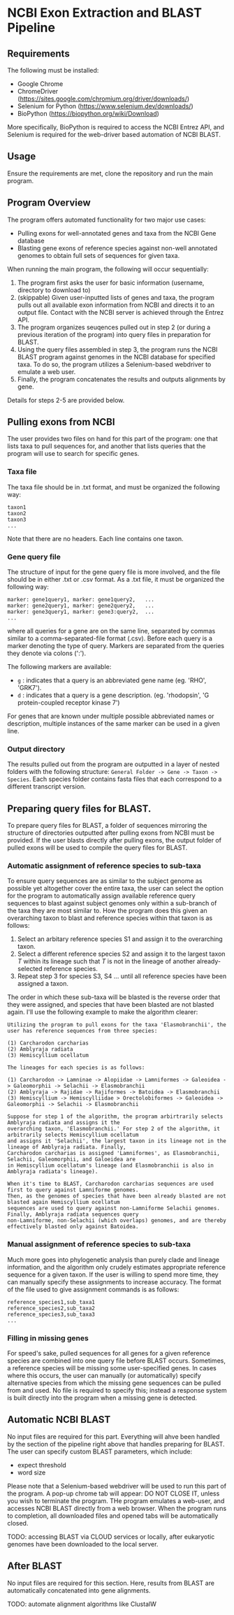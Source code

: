 # NCBI Exon Extraction and BLAST Pipeline

## Requirements

The following must be installed:
- Google Chrome
- ChromeDriver (https://sites.google.com/chromium.org/driver/downloads/)
- Selenium for Python (https://www.selenium.dev/downloads/)
- BioPython (https://biopython.org/wiki/Download)

More specifically, BioPython is required to access the NCBI Entrez API, and Selenium is required for the web-driver based automation of NCBI BLAST.

## Usage

Ensure the requirements are met, clone the repository and run the main program. 

## Program Overview

The program offers automated functionality for two major use cases:
- Pulling exons for well-annotated genes and taxa from the NCBI Gene database
- Blasting gene exons of reference species against non-well annotated genomes to obtain full sets of sequences for given taxa.

When running the main program, the following will occur sequentially:
1) The program first asks the user for basic information (username, directory to download to)
2) (skippable) Given user-inputted lists of genes and taxa, the program pulls out all available exon information from NCBI and directs it to an output file. Contact with the NCBI server is achieved through the Entrez API. 
3) The program organizes seuqences pulled out in step 2 (or during a previous iteration of the program) into query files in preparation for BLAST.
4) Using the query files assembled in step 3, the program runs the NCBI BLAST program against genomes in the NCBI database for specified taxa. To do so, the program utilizes a Selenium-based webdriver to emulate a web user. 
5) Finally, the program concatenates the results and outputs alignments by gene.

Details for steps 2-5 are provided below. 

## Pulling exons from NCBI

The user provides two files on hand for this part of the program: one that lists taxa to pull sequences for, and another that lists queries that the program will use to search for specific genes. 

### Taxa file

The taxa file should be in .txt format, and must be organized the following way:
```
taxon1
taxon2
taxon3
...
```
Note that there are no headers. Each line contains one taxon. 

### Gene query file

The structure of input for the gene query file is more involved, and the file should be in either .txt or .csv format. As a .txt file, it must be organized the following way:
```
marker: gene1query1, marker: gene1query2,   ...
marker: gene2query1, marker: gene2query2,   ...
marker: gene3query1, marker: gene3:query2,  ...
...
```
where all queries for a gene are on the same line, separated by commas similar to a comma-separated-file format (.csv). Before each query is a marker denoting the type of query. Markers are separated from the queries they denote via colons (':'). 

The following markers are available:
- `g` : indicates that a query is an abbreviated gene name (eg. 'RHO', 'GRK7').  
- `d` : indicates that a query is a gene description. (eg. 'rhodopsin', 'G protein-coupled receptor kinase 7')

 For genes that are known under multiple possible abbreviated names or description, multiple instances of the same marker can be used in a given line.

 ### Output directory

 The results pulled out from the program are outputted in a layer of nested folders with the following structure: `General Folder -> Gene -> Taxon -> Species`. Each species folder contains fasta files that each correspond to a different transcript version. 

## Preparing query files for BLAST.

To prepare query files for BLAST, a folder of sequences mirroring the structure of directories outputted after pulling exons from NCBI must be provided. If the user blasts directly after pulling exons, the output folder of pulled exons will be used to compile the query files for BLAST. 

### Automatic assignment of reference species to sub-taxa

To ensure query sequences are as similar to the subject genome as possible yet altogether cover the entire taxa, the user can select the option for the program to automatically assign available reference query sequences to blast against subject genomes only within a sub-branch of the taxa they are most similar to. How the program does this given an overarching taxon to blast and reference species within that taxon is as follows:
1) Select an arbitary reference species S1 and assign it to the overarching taxon.
2) Select a different reference species S2 and assign it to the largest taxon *T* within its lineage such that *T* is not in the lineage of another already-selected reference species.
3) Repeat step 3 for species S3, S4 ... until all reference species have been assigned a taxon.

The order in which these sub-taxa will be blasted is the reverse order that they were assigned, and species that have been blasted are not blasted again. I'll use the following example to make the algorithm clearer: 
```
Utilizing the program to pull exons for the taxa 'Elasmobranchii', the user has reference sequences from three species:

(1) Carcharodon carcharias
(2) Amblyraja radiata
(3) Hemiscyllium ocellatum

The lineages for each species is as follows:

(1) Carcharodon -> Lamninae -> Alopiidae -> Lamniformes -> Galeoidea -> Galeomorphii -> Selachii -> Elasmobranchii
(2) Amblyraja -> Rajidae -> Rajiformes -> Batoidea -> Elasmobranchii
(3) Hemiscyllium -> Hemiscylliidae > Orectolobiformes -> Galeoidea -> Galeomorphii -> Selachii -> Elasmobranchii

Suppose for step 1 of the algorithm, the program arbirtrarily selects Amblyraja radiata and assigns it the
overarching taxon, 'Elasmobranchii.' For step 2 of the algorithm, it arbitrarily selects Hemiscyllium ocellatum
and assigns it 'Selachii', the largest taxon in its lineage not in the lineage of Amblyraja radiata. Finally,
Carcharodon carcharias is assigned 'Lamniformes', as Elasmobranchii, Selachii, Galeomorphii, and Galoeidea are
in Hemiscyllium ocellatum's lineage (and Elasmobranchii is also in Amblyraja radiata's lineage).

When it's time to BLAST, Carcharodon carcharias sequences are used first to query against Lamniforme genomes.
Then, as the genomes of species that have been already blasted are not blasted again Hemiscyllium ocellatum
sequences are used to query against non-Lamniforme Selachii genomes. Finally, Amblyraja radiata sequences query
non-Lamniforme, non-Selachii (which overlaps) genomes, and are thereby effectively blasted only against Batoidea. 
```
### Manual assignment of reference species to sub-taxa

Much more goes into phylogenetic analysis than purely clade and lineage information, and the algorithm only crudely estimates appropriate reference sequence for a given taxon. If the user is willing to spend more time, they can manually specify these assignments to increase accuracy. The format of the file used to give assignment commands is as follows:
```
reference_species1,sub_taxa1
reference_species2,sub_taxa2
reference_species3,sub_taxa3
...
```

### Filling in missing genes

For speed's sake, pulled sequences for all genes for a given reference species are combined into one query file before BLAST occurs. Sometimes, a reference species will be missing some user-specified genes. In cases where this occurs, the user can manually (or automatically) specify alternative species from which the missing gene sequences can be pulled from and used. No file is required to specify this; instead a response system is built directly into the program when a missing gene is detected.

## Automatic NCBI BLAST

No input files are required for this part. Everything will ahve been handled by the section of the pipeline right above that handles preparing for BLAST. The user can specify custom BLAST parameters, which include:
- expect threshold
- word size

Please note that a Selenium-based webdriver will be used to run this part of the program. A pop-up chrome tab will appear: DO NOT CLOSE IT, unless you wish to terminate the program. THe program emulates a web-user, and accesses NCBI BLAST directly from a web browser. When the program runs to completion, all downloaded files and opened tabs will be automatically closed. 

TODO: accessing BLAST via CLOUD services or locally, after eukaryotic genomes have been downloaded to the local server.

## After BLAST

No input files are required for this section. Here, results from BLAST are automatically concatenated into gene alignments. 

TODO: automate alignment algorithms like ClustalW





 
